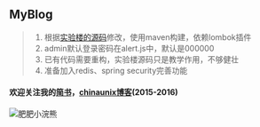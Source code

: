 ## MyBlog
> 1. 根据[实验楼的源码](https://www.shiyanlou.com/courses/930)修改，使用maven构建，依赖lombok插件
> 2. admin默认登录密码在alert.js中，默认是000000
> 3. 已有代码需要重构，实验楼源码只是教学作用，不够健壮
> 4. 准备加入redis、spring security完善功能

#### 欢迎关注我的[简书](http://www.jianshu.com/u/4c0c1fda9313)，[chinaunix博客](http://blog.chinaunix.net/uid/30592332.html)(2015-2016)


![肥肥小浣熊](http://upload-images.jianshu.io/upload_images/7504966-312110be9245b60c.jpeg?imageMogr2/auto-orient/strip%7CimageView2/2/w/1240)

